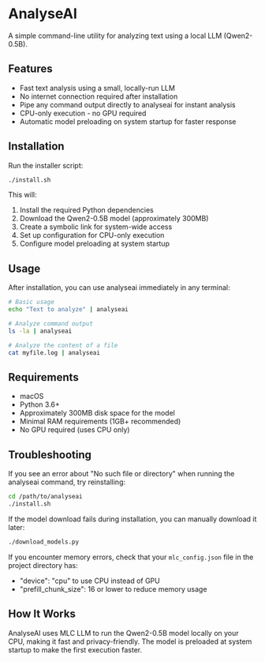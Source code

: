 # AnalyseAI

A simple command-line utility for analyzing text using a local LLM (Qwen2-0.5B).

## Features

- Fast text analysis using a small, locally-run LLM
- No internet connection required after installation
- Pipe any command output directly to analyseai for instant analysis
- CPU-only execution - no GPU required
- Automatic model preloading on system startup for faster response

## Installation

Run the installer script:

```bash
./install.sh
```

This will:
1. Install the required Python dependencies
2. Download the Qwen2-0.5B model (approximately 300MB)
3. Create a symbolic link for system-wide access
4. Set up configuration for CPU-only execution
5. Configure model preloading at system startup

## Usage

After installation, you can use analyseai immediately in any terminal:

```bash
# Basic usage
echo "Text to analyze" | analyseai

# Analyze command output
ls -la | analyseai

# Analyze the content of a file
cat myfile.log | analyseai
```

## Requirements

- macOS
- Python 3.6+
- Approximately 300MB disk space for the model
- Minimal RAM requirements (1GB+ recommended)
- No GPU required (uses CPU only)

## Troubleshooting

If you see an error about "No such file or directory" when running the analyseai command, try reinstalling:

```bash
cd /path/to/analyseai
./install.sh
```

If the model download fails during installation, you can manually download it later:

```bash
./download_models.py
```

If you encounter memory errors, check that your `mlc_config.json` file in the project directory has:
- "device": "cpu" to use CPU instead of GPU
- "prefill_chunk_size": 16 or lower to reduce memory usage

## How It Works

AnalyseAI uses MLC LLM to run the Qwen2-0.5B model locally on your CPU, making it fast and privacy-friendly. The model is preloaded at system startup to make the first execution faster.
